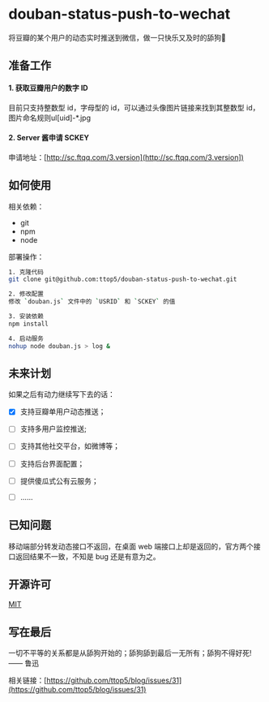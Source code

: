 # douban-status-push-to-wechat

将豆瓣的某个用户的动态实时推送到微信，做一只快乐又及时的舔狗🐶

## 准备工作

#### 1. 获取豆瓣用户的数字 ID

目前只支持整数型 id，字母型的 id，可以通过头像图片链接来找到其整数型 id，图片命名规则ul[uid]-*.jpg

#### 2. Server 酱申请 SCKEY

申请地址：[http://sc.ftqq.com/3.version](http://sc.ftqq.com/3.version])


## 如何使用

相关依赖：

- git
- npm
- node

部署操作：

```bash
1. 克隆代码
git clone git@github.com:ttop5/douban-status-push-to-wechat.git

2. 修改配置
修改 `douban.js` 文件中的 `USRID` 和 `SCKEY` 的值

3. 安装依赖
npm install

4. 启动服务
nohup node douban.js > log &

```


## 未来计划

如果之后有动力继续写下去的话：

- [x] 支持豆瓣单用户动态推送；
- [ ] 支持多用户监控推送;
- [ ] 支持其他社交平台，如微博等；
- [ ] 支持后台界面配置；
- [ ] 提供傻瓜式公有云服务；
- [ ] ......


## 已知问题

移动端部分转发动态接口不返回，在桌面 web 端接口上却是返回的，官方两个接口返回结果不一致，不知是 bug 还是有意为之。


## 开源许可

[MIT](https://github.com/ttop5/douban-status-push-to-wechat/blob/master/LICENSE)


## 写在最后

一切不平等的关系都是从舔狗开始的；舔狗舔到最后一无所有；舔狗不得好死! —— 鲁迅

相关链接：[https://github.com/ttop5/blog/issues/31](https://github.com/ttop5/blog/issues/31)
